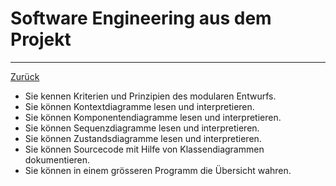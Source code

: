 # Software Engineering aus dem Projekt
---

[Zurück](../README.md)

* Sie kennen Kriterien und Prinzipien des modularen Entwurfs.
* Sie können Kontextdiagramme lesen und interpretieren.
* Sie können Komponentendiagramme lesen und interpretieren.
* Sie können Sequenzdiagramme lesen und interpretieren.
* Sie können Zustandsdiagramme lesen und interpretieren.
* Sie können Sourcecode mit Hilfe von Klassendiagrammen dokumentieren.
* Sie können in einem grösseren Programm die Übersicht wahren.
